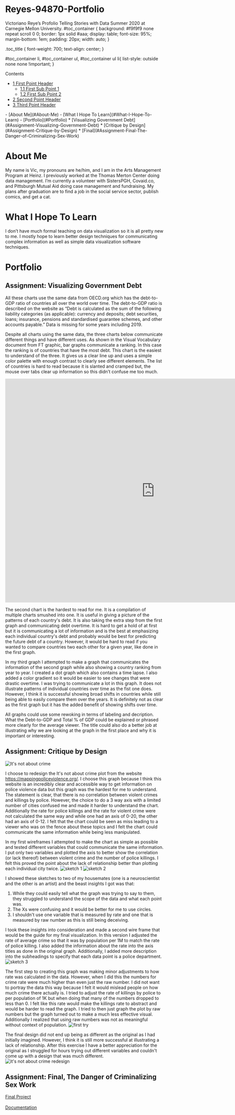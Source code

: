 
# Reyes-94870-Portfolio
Victoriano Reye’s Profolio Telling Stories with Data Summer 2020 at Carnegie Mellon University. 
#toc_container {
    background: #f9f9f9 none repeat scroll 0 0;
    border: 1px solid #aaa;
    display: table;
    font-size: 95%;
    margin-bottom: 1em;
    padding: 20px;
    width: auto;
}

.toc_title {
    font-weight: 700;
    text-align: center;
}

#toc_container li, #toc_container ul, #toc_container ul li{
    list-style: outside none none !important;
}

<div id="toc_container">
<p class="toc_title">Contents</p>
<ul class="toc_list">
  <li><a href="#About_Me">1 First Point Header</a>
  <ul>
    <li><a href="#First_Sub_Point_1">1.1 First Sub Point 1</a></li>
    <li><a href="#First_Sub_Point_2">1.2 First Sub Point 2</a></li>
  </ul>
</li>
<li><a href="#Second_Point_Header">2 Second Point Header</a></li>
<li><a href="#Third_Point_Header">3 Third Point Header</a></li>
</ul>
</div>
- [About Me](#About-Me)
- [What I Hope To Learn](#What-I-Hope-To-Learn)
- [Portfolio](#Portfolio)
  * [Visualizing Government Debt](#Assignment-Visualizing-Government-Debt)
  * [Critique by Design](#Assignment-Critique-by-Design)
  * [Final](#Assignment-Final-The-Danger-of-Criminalizing-Sex-Work)

# About Me
My name is Vic, my pronouns are he/him, and I am in the Arts Management Program at Heinz. I previously worked at the Thomas Merton Center doing data management. I’m currently a volunteer with SistersPGH, Covaid.co, and Pittsburgh Mutual Aid doing case management and fundraising. My plans after graduation are to find a job in the social service sector, publish comics, and get a cat.

# What I Hope To Learn
I don’t have much formal teaching on data visualization so it is all pretty new to me. I mostly hope to learn better design techniques for communicating complex information as well as simple data visualization software techniques.

# Portfolio
## Assignment: Visualizing Government Debt

All these charts use the same data from OECD.org which has the debt-to-GDP ratio of countries all over the world over time. The debt-to-GDP ratio is described on the website as “Debt is calculated as the sum of the following liability categories (as applicable): currency and deposits; debt securities, loans; insurance, pensions and standardised guarantee schemes, and other accounts payable.” Data is missing for some years including 2019. 

Despite all charts using the same data, the three charts below communicate different things and have different uses. As shown in the Visual Vocabulary document from FT graphic, bar graphs communicate a ranking. In this case the ranking is of countries that have the most debt. This chart is the easiest to understand of the three. It gives us a clear line up and uses a simple color palette with enough contrast to clearly see different elements. The list of countries is hard to read because it is slanted and cramped but, the mouse over tabs clear up information so this didn’t confuse me too much.
<iframe src="https://data.oecd.org/chart/61Ls" width="950" height="713" style="border: 0" mozallowfullscreen="true" webkitallowfullscreen="true" allowfullscreen="true"><a href="https://data.oecd.org/chart/61Ls" target="_blank">OECD Chart: General government debt, Total, % of GDP, Annual, 2015</a></iframe>

The second chart is the hardest to read for me. It is a compilation of multiple charts smushed into one. It is useful in giving a picture of the patterns of each country's debt. It is also taking the extra step from the first graph and communicating debt overtime. It is hard to get a hold of at first but it is communicating a lot of information and is the best at emphasizing each individual country's debt and probably would be best for predicting the future debt of a country. However, it would be hard to read if you wanted to compare countries two each other for a given year, like done in the first graph.
<div class="flourish-embed flourish-chart" data-src="visualisation/3178225" data-url="https://flo.uri.sh/visualisation/3178225/embed"><script src="https://public.flourish.studio/resources/embed.js"></script></div>

In my third graph I attempted to make a graph that communicates the information of the second graph while also showing a country ranking from year to year. I created a dot graph which also contains a time lapse. I also added a color gradient so it would be easier to see changes that were drastic overtime. I was trying to communicate a lot in this graph. It does not illustrate patterns of individual countries over time as the fist one does. However, I think it is successful showing broad shifts in countries while still being able to easily compare them over the years. It is definitely not as clear as the first graph but it has the added benefit of showing shifts over time.
<div class="flourish-embed flourish-scatter" data-src="visualisation/3186746" data-url="https://flo.uri.sh/visualisation/3186746/embed"><script src="https://public.flourish.studio/resources/embed.js"></script></div>

All graphs could use some rewoking in terms of labeling and decription. What the Debt-to-GDP and Total % of GDP could be explained or phrased more clearly for the average viewer. The title could also do a better job at illustrating why we are looking at the graph in the first place and why it is important or interesting.

## Assignment: Critique by Design

<img src="https://c0.piktochart.com/v2/uploads/4ff5230e-f2eb-4016-9187-64a2e6ef86d3/6eeebab7684f656d9d7f3fc005c5f43bbd98d575_original.png?1569845676=" alt="It's not about crime">

I choose to redesign the It's not about crime plot from the website https://mappingpoliceviolence.org/. I choose this graph because I think this website is an incredibly clear and accessible way to get information on police violence data but this graph was the hardest for me to understand. The statement is clear, that there is no correlation between violent crimes and killings by police. However, the choice to do a 3 way axis with a limited number of cities confused me and made it harder to understand the chart. Additionally the rate for police killings and the rate for violent crime were not calculated the same way and while one had an axis of 0-20, the other had an axis of 0-12. I felt that the chart could be seen as miss leading to a viewer who was on the fence about these topics and I felt the chart could communicate the same information while being less manipulated.

In my first wireframes I attempted to make the chart as simple as possible and tested different variables that could communicate the same information. I put only two variables and plotted the axis to better show the correlation (or lack thereof) between violent crime and the number of police killings. I felt this proved the point about the lack of relationship better than plotting each individual city twice.
<img src="https://user-images.githubusercontent.com/14946947/88243898-e38f4c00-cc5f-11ea-9b8d-80fc3c169ed8.png" alt="sketch 1">
<img src="https://user-images.githubusercontent.com/14946947/88243892-df632e80-cc5f-11ea-883d-506a2ae7892e.png" alt="sketch 2">

I showed these sketches to two of my housemates (one is a neuroscientist and the other is an artist) and the beast insights I got was that:
1. While they could easily tell what the graph was trying to say to them, they struggled to understand the scope of the data and what each point was. 
2. The Xs were confusing and it would be better for me to use circles.
3. I shouldn't use one variable that is measured by rate and one that is measured by raw number as this is still being deceiving. 

I took these insights into consideration and made a second wire frame that would be the guide for my final visualization. In this version I adjusted the rate of average crime so that it was by population per 1M to match the rate of police killing. I also added the information about the rate into the axis titles as done in the original graph. Additionally, I added more description into the subheadings to specify that each data point is a police department.
<img src="https://user-images.githubusercontent.com/14946947/88243888-db371100-cc5f-11ea-9a25-c1c1a6e6bc51.png" alt="sketch 3">

The first step to creating this graph was making minor adjustments to how rate was calculated in the data. However, when I did this the numbers for crime rate were much higher than even just the raw number. I did not want to portray the data this way because I felt it would mislead people on how much crime there actually is. I tried to adjust the rate of killings by police to per population of 1K but when doing that many of the numbers dropped to less than 0. I felt like this rate would make the killings rate to abstract and would be harder to read the graph. I tried to then just graph the plot by raw numbers but the graph turned out to make a much less effective visual. Additionally I realized that using raw numbers was not as meaningful without context of population.
<img src="https://user-images.githubusercontent.com/14946947/88243756-78457a00-cc5f-11ea-8de6-af7c6d5cd9ce.png" alt="first try">

The final design did not end up being as different as the original as I had initially imagined. However, I think it is still more successful at illustrating a lack of relationship. After this exercise I have a better appreciation for the original as I struggled for hours trying out different variables and couldn't come up with a design that was much different.
<img src="https://user-images.githubusercontent.com/14946947/88246235-e7bf6780-cc67-11ea-913f-cc62b94b2cb1.png" alt="it's not about crime redesign">

## Assignment: Final, The Danger of Criminalizing Sex Work
<a href="https://carnegiemellon.shorthandstories.com/the-danger-of-criminalizing-sex-work/index.html">Final Project</a>
<br>
<br>
<a href="https://mreyes07.github.io/Reyes-94870-Portfolio/final_project_VicReyes.html">Documentation</a>

